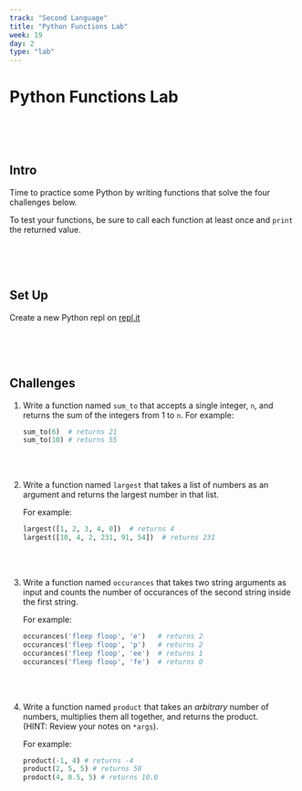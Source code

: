 ```yaml
---
track: "Second Language"
title: "Python Functions Lab"
week: 19
day: 2
type: "lab"
---
```


# Python Functions Lab

<br>
<br>
<br>

## Intro

Time to practice some Python by writing functions that solve the four challenges below.

To test your functions, be sure to call each function at least once and `print` the returned value.

<br>
<br>
<br>

## Set Up

Create a new Python repl on [repl.it](https://repl.it)

<br>
<br>
<br>

## Challenges

1.  Write a function named `sum_to` that accepts a single integer, `n`, and returns the sum of the integers from 1 to `n`.
    For example:

    ```python
    sum_to(6)  # returns 21
    sum_to(10) # returns 55
    ```

<br>
<br>

2.  Write a function named `largest` that takes a list of numbers as an argument and returns the largest number in that list.

    For example:

    ```python
    largest([1, 2, 3, 4, 0])  # returns 4
    largest([10, 4, 2, 231, 91, 54])  # returns 231
    ```

<br>
<br>

3. Write a function named `occurances` that takes two string arguments as input and counts the number of occurances of the second string inside the first string.

   For example:

   ```python
   occurances('fleep floop', 'e')   # returns 2
   occurances('fleep floop', 'p')   # returns 2
   occurances('fleep floop', 'ee')  # returns 1
   occurances('fleep floop', 'fe')  # returns 0
   ```

<br>
<br>

4. Write a function named `product` that takes an _arbitrary_ number of numbers, multiplies them all together, and returns the product.<br>(HINT: Review your notes on `*args`).

   For example:

   ```python
   product(-1, 4) # returns -4
   product(2, 5, 5) # returns 50
   product(4, 0.5, 5) # returns 10.0
   ```

<!-- 
<br>
<br>
<br>
<br>


## Solution 

[Here's some possible solutions to these](https://repl.it/@DanielJS/Python-Functions-Lab-Solutions) (don't peek unless you absolutely have to!) 
->
